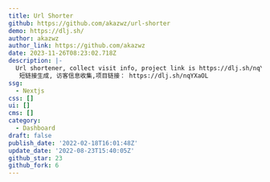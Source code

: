 ```yaml
---
title: Url Shorter
github: https://github.com/akazwz/url-shorter
demo: https://dlj.sh/
author: akazwz
author_link: https://github.com/akazwz
date: 2023-11-26T08:23:02.718Z
description: |-
  Url shortener, collect visit info, project link is https://dlj.sh/nqYXaOL 
   短链接生成, 访客信息收集,项目链接： https://dlj.sh/nqYXaOL
ssg:
  - Nextjs
css: []
ui: []
cms: []
category:
  - Dashboard
draft: false
publish_date: '2022-02-18T16:01:48Z'
update_date: '2022-08-23T15:40:05Z'
github_star: 23
github_fork: 6
---
```

